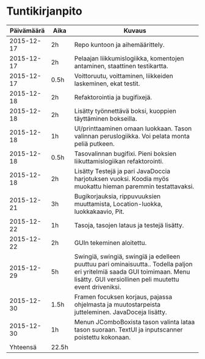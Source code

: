 # Tuntikirjanpito
Päivämäärä | Aika | Kuvaus
---------- | ---- | ------
2015-12-17 | 2h | Repo kuntoon ja aihemäärittely.
2015-12-17 | 2h | Pelaajan liikkumislogiikka, komentojen antaminen, staattinen testikartta.
2015-12-17 | 0.5h | Voittoruutu, voittaminen, liikkeiden laskeminen, ekat testit.
2015-12-18 | 2h | Refaktorointia ja bugifixejä.
2015-12-18 | 2h | Lisätty työnnettävä boksi, kuoppien täyttäminen bokseilla.
2015-12-18 | 1h | UI/printtaaminen omaan luokkaan. Tason valinnan peruslogiikka. Voi pelata monta peliä putkeen.
2015-12-18 | 0.5h | Tasovalinnan bugifixi. Pieni boksien liikuttamislogiikan refaktorointi.
2015-12-18 | 2h | Lisätty Testejä ja pari JavaDoccia harjotuksen vuoksi. Koodia myös muokattu hieman paremmin testattavaksi.
2015-12-21 | 3h | Bugikorjauksia, rippuvuuksien muuttamista, Location-luokka, luokkakaavio, Pit.
2015-12-22 | 1h | Tasoja, tasojen lataus ja testejä lisätty.
2015-12-22 | 2h | GUIn tekeminen aloitettu.
2015-12-29 | 5h | Swingiä, swingiä, swingiä ja edelleen puuttuu pari ominaisuutta.. Todella paljon eri yritelmiä saada GUI toimimaan. Menu lisätty. GUI versiollinen peli muutettu event driveniksi.
2015-12-30 | 1.5h | Framen focuksen korjaus, pajassa ohjelmasta ja muutostarpeista jutteleminen. JavaDoceja lisätty.
2015-12-30 | 1h | Menun JComboBoxista tason valinta lataa tason suoraan. TextUI ja inputscanner poistettu kokonaan. 
Yhteensä | 22.5h |
